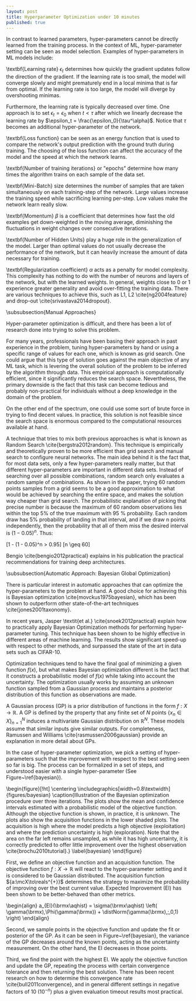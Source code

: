 ```yaml
---
layout: post
title: Hyperparameter Optimization under 10 minutes
published: true
---
```


In contrast to learned parameters, hyper-parameters cannot be directly learned from the training process. In the context of ML, hyper-parameter setting can be seen as model selection. Examples of hyper-parameters in ML models include:

\textbf{Learning rate} $\epsilon_t$ determines how quickly the gradient updates follow the direction of the gradient. If the learning rate is too small, the model will converge slowly and might prematurely end in a local minima that is far from optimal. If the learning rate is too large, the model will diverge by overshooting minimas. 

Furthermore, the learning rate is typically decreased over time. One approach is to set $\epsilon_t = \epsilon_0$ when $t < \tau$ after which we linearly decrease the learning rate by $\epsilon_t = \frac{\epsilon_0}{\tau^\alpha}$. Notice that $\tau$ becomes an additional hyper-parameter of the network.

\textbf{Loss function} can be seen as an energy function that is used to compare the network's output prediction with the ground truth during training. The choosing of the loss function can affect the accuracy of the model and the speed at which the network learns.

\textbf{Number of training iterations} or "epochs" determine how many times the algorithm trains on each sample of the data set.

\textbf{Mini-Batch} size determines the number of samples that are taken simultaneously on each training-step of the network. Large values increase the training speed while sacrificing learning per-step. Low values make the network learn really slow.

\textbf{Momentum} $\beta$ is a coefficient that determines how fast the old examples get down-weighted in the moving average, diminishing the fluctuations in weight changes over consecutive iterations.

\textbf{Number of Hidden Units} play a huge role in the generalization of the model. Larger than optimal values do not usually decrease the performance of the network, but it can heavily increase the amount of data necessary for training.

\textbf{Regularization coefficient} $\alpha$ acts as a penalty for model complexity. This complexity has nothing to do with the number of neurons and layers of the network, but with the learned weights. In general, weights close to 0 or 1 experience greater generality and avoid over-fitting the training data. There are various techniques to achieve this, such as L1, L2 \cite{ng2004feature} and drop-out \cite{srivastava2014dropout}.

\subsubsection{Manual Approaches}

Hyper-parameter optimization is difficult, and there has been a lot of research done into trying to solve this problem. 

For many years, professionals have been basing their approach in past experience in the problem, tuning hyper-parameters by hand or using a specific range of values for each one, which is known as grid search. One could argue that this type of solution goes against the main objective of any ML task, which is levering the overall solution of the problem to be inferred by the algorithm through data. This empirical approach is computationally efficient, since it significantly reduces the search space. Nevertheless, the primary downside is the fact that this task can become tedious and probably non-practical for individuals without a deep knowledge in the domain of the problem.

On the other end of the spectrum, one could use some sort of brute force in trying to find decent values. In practice, this solution is not feasible since the search space is enormous compared to the computational resources available at hand.

A technique that tries to mix both previous approaches is what is known as Random Search \cite{bergstra2012random}. This technique is empirically and theoretically proven to be more efficient than grid search and manual search to configure neural networks. The main idea behind it is the fact that, for most data sets, only a few hyper-parameters really matter, but that different hyper-parameters are important in different data sets. Instead of searching over all possible combinations, random search only evaluates a random sample of combinations. As shown in the paper, trying 60 random points samples from a grid seems to be a good approximation to what would be achieved by searching the entire space, and makes the solution way cheaper than grid search. The probabilistic explanation of picking that precise number is because the maximum of 60 random observations lies within the top 5\% of the true maximum with 95 \% probability. Each random draw has 5\% probability of landing in that interval, and if we draw n points independently, then the probability that all of them miss the desired interval is $(1-0.05)^n$. Thus:

\[1 - (1 - 0.05)^n > 0.95\]
\[n \geq 60\]

Bengio \cite{bengio2012practical} explains in his publication the practical recommendations for training deep architectures. 

\subsubsection{Automatic Approach: Bayesian Global Optimization}

There is particular interest in automatic approaches that can optimize the hyper-parameters to the problem at hand. A good choice for achieving this is Bayesian optimization \cite{movckus1975bayesian}, which has been shown to outperform other state-of-the-art techniques \cite{jones2001taxonomy}.

In recent years, Jasper \textit{et al.} \cite{snoek2012practical} explain how to practically apply Bayesian Optimization methods for performing hyper-parameter tuning. This technique has been shown to be highly effective in different areas of machine learning. The results show significant speed-up with respect to other methods, and surpassed the state of the art in data sets such as CIFAR-10.

Optimization techniques tend to have the final goal of minimizing a given function $f(x)$, but what makes Bayesian optimization different is the fact that it constructs a probabilistic model of $f(x)$ while taking into account the uncertainty. The optimization usually works by assuming an unknown function sampled from a Gaussian process and maintains a posterior distribution of this function as observations are made.

A Gaussian process (GP) is a prior distribution of functions in the form $f:X \rightarrow \mathbb{R}$. A GP is defined by the property that any finite set of $N$ points $\{x_n \in X\}^{N}_{n=1}$ induces a multivariate Gaussian distribution on $\mathbb{R}^N$. These models assume that similar inputs give similar outputs. For completeness, Ramussen and Williams \cite{rasmussen2006gaussian} provide an explanation in more detail about GPs.

In the case of hyper-parameter optimization, we pick a setting of hyper-parameters such that the improvement with respect to the best setting seen so far is big. The process can be formalized in a set of steps, and understood easier with a single hyper-parameter (See Figure~\ref{bayesian}).

\begin{figure}[!ht]
\centering
\includegraphics[width=0.8\textwidth]{figures/bayesian}
\caption{Illustration of the Bayesian optimization procedure over three iterations. The plots show the mean and confidence intervals estimated with a probabilistic model of the objective function. Although the objective function is shown, in practice, it is unknown. The plots also show the acquisition functions in the lower shaded plots. The acquisition is high where the model predicts a high objective (exploitation) and where the prediction uncertainty is high (exploration). Note that the area on the far left remains unsampled, as while it has high uncertainty, it is correctly predicted to offer little improvement over the highest observation \cite{brochu2010tutorial}.}
\label{bayesian}
\end{figure}

First, we define an objective function and an acquisition function. The objective function $f:X \rightarrow \mathbb{R}$ will react to the hyper-parameter setting and it is considered to be Gaussian distributed. The acquisition function ${a:\mcX\to\reals^{+}}$ determines the strategy to maximize the probability of improving over the best current value. Expected Improvement (EI) has been shown to be better-behaved than other metrics.

\begin{align}
  a_{EI}(\brmx\aqhist) = \sigma(\brmx\aqhist)
  \left(
  \gamma(\brmx)\,\Phi(\gamma(\brmx)) + \distNorm(\gamma(\brmx)\,;\,0,1)
  \right)
\end{align}

Second, we sample points in the objective function and update the fit or posterior of the GP. As it can be seen in Figure~\ref{bayesian}, the variance of the GP decreases around the known points, acting as the uncertainty measurement. On the other hand, the EI decreases in those points.

Third, we find the point with the highest EI. We apply the objective function and update the GP, repeating the process with certain convergence tolerance and then returning the best solution. There has been recent research on how to determine this convergence rate \cite{bull2011convergence}, and in general different settings in negative factors of 10 ($10^{-n}$) plus a given evaluation timeout results most practical.

